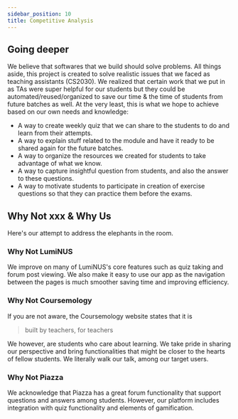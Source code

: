 ```yaml
---
sidebar_position: 10
title: Competitive Analysis
---
```


## **Going deeper**

We believe that softwares that we build should solve problems. All things aside,
this project is created to solve realistic issues that we faced as teaching
assistants (CS2030). We realized that certain work that we put in as TAs were
super helpful for our students but they could be automated/reused/organized to
save our time & the time of students from future batches as well. At the very
least, this is what we hope to achieve based on our own needs and knowledge:

- A way to create weekly quiz that we can share to the students to do and learn
  from their attempts.
- A way to explain stuff related to the module and have it ready to be shared
  again for the future batches.
- A way to organize the resources we created for students to take advantage of
  what we know.
- A way to capture insightful question from students, and also the answer to
  these questions.
- A way to motivate students to participate in creation of exercise questions so
  that they can practice them before the exams.
## **Why Not xxx & Why Us**

Here's our attempt to address the elephants in the room.

### Why Not LumiNUS

We improve on many of LumiNUS's core features such as quiz taking and forum post
viewing. We also make it easy to use our app as the navigation between the pages
is much smoother saving time and improving efficiency.

### Why Not Coursemology

If you are not aware, the Coursemology website states that it is

> built by teachers, for teachers

We however, are students who care about learning. We take pride in sharing our
perspective and bring functionalities that might be closer to the hearts of
fellow students. We literally walk our talk, among our target users.

### Why Not Piazza

We acknowledge that Piazza has a great forum functionality that support questions 
and answers among students. However, our platform includes integration with quiz
functionality and elements of gamification.